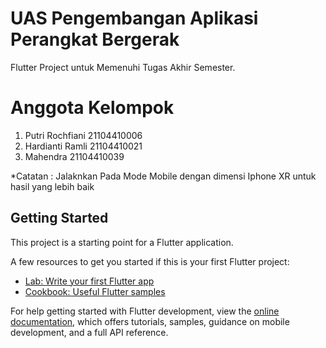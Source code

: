 # UAS Pengembangan Aplikasi Perangkat Bergerak

Flutter Project untuk Memenuhi Tugas Akhir Semester.

# Anggota Kelompok
1. Putri Rochfiani 21104410006
2. Hardianti Ramli 21104410021
3. Mahendra 21104410039

*Catatan :
Jalaknkan Pada Mode Mobile dengan dimensi Iphone XR untuk hasil yang lebih baik

## Getting Started

This project is a starting point for a Flutter application.

A few resources to get you started if this is your first Flutter project:

- [Lab: Write your first Flutter app](https://docs.flutter.dev/get-started/codelab)
- [Cookbook: Useful Flutter samples](https://docs.flutter.dev/cookbook)

For help getting started with Flutter development, view the
[online documentation](https://docs.flutter.dev/), which offers tutorials,
samples, guidance on mobile development, and a full API reference.

